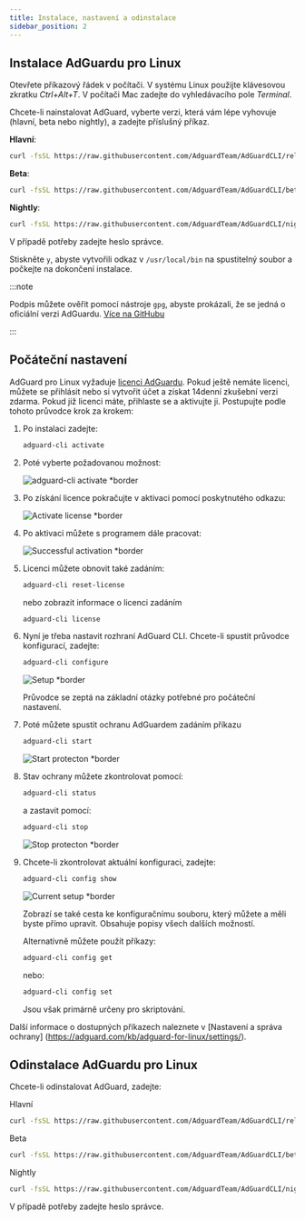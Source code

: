 ```yaml
---
title: Instalace, nastavení a odinstalace
sidebar_position: 2
---
```


## Instalace AdGuardu pro Linux

Otevřete příkazový řádek v počítači. V systému Linux použijte klávesovou zkratku _Ctrl+Alt+T_. V počítači Mac zadejte do vyhledávacího pole _Terminal_.

Chcete-li nainstalovat AdGuard, vyberte verzi, která vám lépe vyhovuje (hlavní, beta nebo nightly), a zadejte příslušný příkaz.

**Hlavní**:

```sh
curl -fsSL https://raw.githubusercontent.com/AdguardTeam/AdGuardCLI/release/install.sh | sh -s -- -v
```

**Beta**:

```sh
curl -fsSL https://raw.githubusercontent.com/AdguardTeam/AdGuardCLI/beta/install.sh | sh -s -- -v
```

**Nightly**:

```sh
curl -fsSL https://raw.githubusercontent.com/AdguardTeam/AdGuardCLI/nightly/install.sh | sh -s -- -v
```

V případě potřeby zadejte heslo správce.

Stiskněte `y`, abyste vytvořili odkaz v `/usr/local/bin` na spustitelný soubor a počkejte na dokončení instalace.

:::note

Podpis můžete ověřit pomocí nástroje `gpg`, abyste prokázali, že se jedná o oficiální verzi AdGuardu. [Více na GitHubu](https://github.com/AdguardTeam/AdGuardCLI?tab=readme-ov-file#verify-releases)

:::

## Počáteční nastavení

AdGuard pro Linux vyžaduje [licenci AdGuardu](https://adguard.com/license.html). Pokud ještě nemáte licenci, můžete se přihlásit nebo si vytvořit účet a získat 14denní zkušební verzi zdarma. Pokud již licenci máte, přihlaste se a aktivujte ji. Postupujte podle tohoto průvodce krok za krokem:

1. Po instalaci zadejte:

   ```sh
   adguard-cli activate
   ```

2. Poté vyberte požadovanou možnost:

   ![adguard-cli activate \*border](https://cdn.adtidy.org/content/Kb/ad_blocker/linux/activation1.png)

3. Po získání licence pokračujte v aktivaci pomocí poskytnutého odkazu:

   ![Activate license \*border](https://cdn.adtidy.org/content/Kb/ad_blocker/linux/activation2.png)

4. Po aktivaci můžete s programem dále pracovat:

   ![Successful activation \*border](https://cdn.adtidy.org/content/Kb/ad_blocker/linux/activation3.png)

5. Licenci můžete obnovit také zadáním:

   ```sh
   adguard-cli reset-license
   ```

   nebo zobrazit informace o licenci zadáním

   ```sh
   adguard-cli license
   ```

6. Nyní je třeba nastavit rozhraní AdGuard CLI. Chcete-li spustit průvodce konfigurací, zadejte:

   ```sh
   adguard-cli configure
   ```

   ![Setup \*border](https://cdn.adtidy.org/content/Kb/ad_blocker/linux/activation4.png)

   Průvodce se zeptá na základní otázky potřebné pro počáteční nastavení.

7. Poté můžete spustit ochranu AdGuardem zadáním příkazu

   ```sh
   adguard-cli start
   ```

   ![Start protecton \*border](https://cdn.adtidy.org/content/Kb/ad_blocker/linux/activation5.png)

8. Stav ochrany můžete zkontrolovat pomocí:

   ```sh
   adguard-cli status
   ```

   a zastavit pomocí:

   ```sh
   adguard-cli stop
   ```

   ![Stop protecton \*border](https://cdn.adtidy.org/content/Kb/ad_blocker/linux/activation6.png)

9. Chcete-li zkontrolovat aktuální konfiguraci, zadejte:

   ```sh
   adguard-cli config show
   ```

   ![Current setup \*border](https://cdn.adtidy.org/content/Kb/ad_blocker/linux/activation7.png)

   Zobrazí se také cesta ke konfiguračnímu souboru, který můžete a měli byste přímo upravit. Obsahuje popisy všech dalších možností.

   Alternativně můžete použít příkazy:

   ```sh
   adguard-cli config get
   ```

   nebo:

   ```sh
   adguard-cli config set
   ```

   Jsou však primárně určeny pro skriptování.

Další informace o dostupných příkazech naleznete v [Nastavení a správa ochrany] (https://adguard.com/kb/adguard-for-linux/settings/).

## Odinstalace AdGuardu pro Linux

Chcete-li odinstalovat AdGuard, zadejte:

Hlavní

```sh
curl -fsSL https://raw.githubusercontent.com/AdguardTeam/AdGuardCLI/release/install.sh | sh -s -- -v -u
```

Beta

```sh
curl -fsSL https://raw.githubusercontent.com/AdguardTeam/AdGuardCLI/beta/install.sh | sh -s -- -v -u
```

Nightly

```sh
curl -fsSL https://raw.githubusercontent.com/AdguardTeam/AdGuardCLI/nightly/install.sh | sh -s -- -v -u
```

V případě potřeby zadejte heslo správce.
